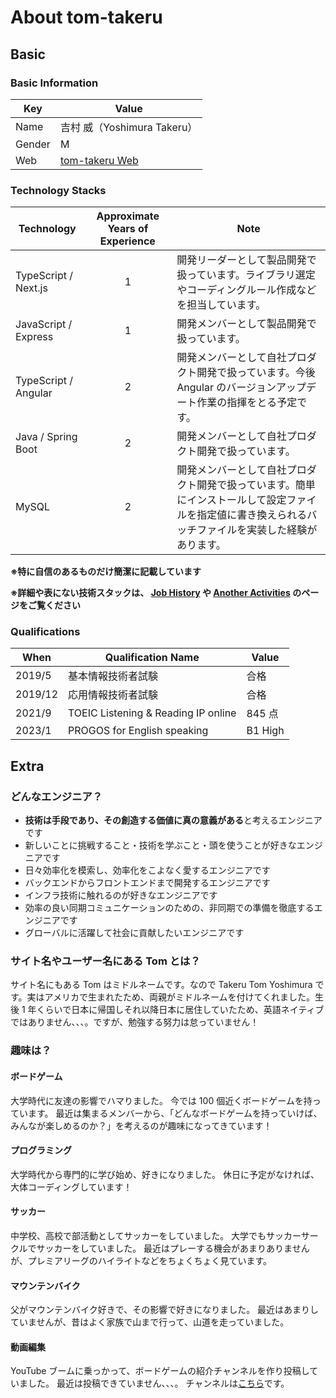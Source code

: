 # About tom-takeru

## Basic

### Basic Information

| Key    | Value                                                         |
| ------ | ------------------------------------------------------------- |
| Name   | 吉村 威（Yoshimura Takeru）                                   |
| Gender | M                                                             |
| Web    | [tom-takeru Web](https://job-history-introduction.vercel.app) |

### Technology Stacks

| Technology           | Approximate Years of Experience | Note                                                                                                                                                   |
| -------------------- | :-----------------------------: | ------------------------------------------------------------------------------------------------------------------------------------------------------ |
| TypeScript / Next.js |                1                | 開発リーダーとして製品開発で扱っています。ライブラリ選定やコーディングルール作成などを担当しています。                                                 |
| JavaScript / Express |                1                | 開発メンバーとして製品開発で扱っています。                                                                                                             |
| TypeScript / Angular |                2                | 開発メンバーとして自社プロダクト開発で扱っています。今後 Angular のバージョンアップデート作業の指揮をとる予定です。                                    |
| Java / Spring Boot   |                2                | 開発メンバーとして自社プロダクト開発で扱っています。                                                                                                   |
| MySQL                |                2                | 開発メンバーとして自社プロダクト開発で扱っています。簡単にインストールして設定ファイルを指定値に書き換えられるバッチファイルを実装した経験があります。 |

**※特に自信のあるものだけ簡潔に記載しています**

**※詳細や表にない技術スタックは、 [Job History](https://job-history-introduction.vercel.app/jobHistory) や [Another Activities](https://job-history-introduction.vercel.app/anotherActivities) のページをご覧ください**

### Qualifications

| When    | Qualification Name                  | Value   |
| ------- | ----------------------------------- | ------- |
| 2019/5  | 基本情報技術者試験                  | 合格    |
| 2019/12 | 応用情報技術者試験                  | 合格    |
| 2021/9  | TOEIC Listening & Reading IP online | 845 点  |
| 2023/1  | PROGOS for English speaking         | B1 High |

## Extra

### どんなエンジニア？

- **技術は手段であり、その創造する価値に真の意義がある**と考えるエンジニアです
- 新しいことに挑戦すること・技術を学ぶこと・頭を使うことが好きなエンジニアです
- 日々効率化を模索し、効率化をこよなく愛するエンジニアです
- バックエンドからフロントエンドまで開発するエンジニアです
- インフラ技術に触れるのが好きなエンジニアです
- 効率の良い同期コミュニケーションのための、非同期での準備を徹底するエンジニアです
- グローバルに活躍して社会に貢献したいエンジニアです

### サイト名やユーザー名にある Tom とは？

サイト名にもある Tom はミドルネームです。なので Takeru Tom Yoshimura です。実はアメリカで生まれたため、両親がミドルネームを付けてくれました。生後 1 年くらいで日本に帰国しそれ以降日本に居住していたため、英語ネイティブではありません、、、。ですが、勉強する努力は怠っていません！

### 趣味は？

#### ボードゲーム

大学時代に友達の影響でハマりました。
今では 100 個近くボードゲームを持っています。
最近は集まるメンバーから、「どんなボードゲームを持っていけば、みんなが楽しめるのか？」を考えるのが趣味になってきています！

#### プログラミング

大学時代から専門的に学び始め、好きになりました。
休日に予定がなければ、大体コーディングしています！

#### サッカー

中学校、高校で部活動としてサッカーをしていました。
大学でもサッカーサークルでサッカーをしていました。
最近はプレーする機会があまりありませんが、プレミアリーグのハイライトなどをちょくちょく見ています。

#### マウンテンバイク

父がマウンテンバイク好きで、その影響で好きになりました。
最近はあまりしていませんが、昔はよく家族で山まで行って、山道を走っていました。

#### 動画編集

YouTube ブームに乗っかって、ボードゲームの紹介チャンネルを作り投稿していました。
最近は投稿できていません、、、。
チャンネルは[こちら](https://www.youtube.com/@jacob-borad-game)です。
